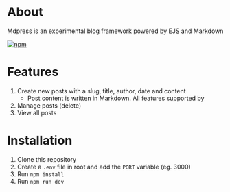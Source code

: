 # About
Mdpress is an experimental blog framework powered by EJS and Markdown

[![npm](https://badgen.net/static/marked/12.02)](https://github.com/markedjs/marked)

# Features
1. Create new posts with a slug, title, author, date and content
    - Post content is written in Markdown. All features supported by 
3. Manage posts (delete)
4. View all posts

# Installation

1. Clone this repository
2. Create a `.env` file in root and add the `PORT` variable (eg. 3000)
3. Run `npm install`
4. Run `npm run dev`
